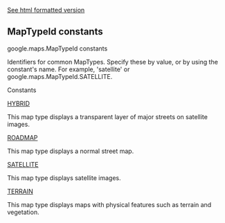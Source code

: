 [See html formatted version](https://huasofoundries.github.io/google-maps-documentation/MapTypeId.html)


MapTypeId constants
-------------------

google.maps.MapTypeId constants

Identifiers for common MapTypes. Specify these by value, or by using the constant's name. For example, 'satellite' or google.maps.MapTypeId.SATELLITE.

Constants

[HYBRID](#MapTypeId.HYBRID)

This map type displays a transparent layer of major streets on satellite images.

[ROADMAP](#MapTypeId.ROADMAP)

This map type displays a normal street map.

[SATELLITE](#MapTypeId.SATELLITE)

This map type displays satellite images.

[TERRAIN](#MapTypeId.TERRAIN)

This map type displays maps with physical features such as terrain and vegetation.